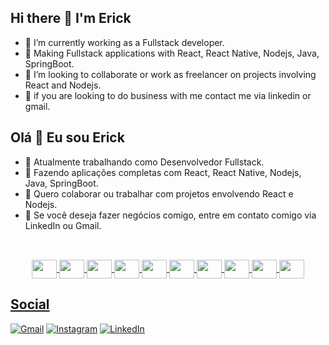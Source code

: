 

## Hi there 👋 I'm Erick

- 🔭 I’m currently working as a Fullstack developer.
- 🌱 Making Fullstack applications with React, React Native, Nodejs, Java, SpringBoot.
- 👯 I’m looking to collaborate or work as freelancer on projects involving React and Nodejs.
- 🤝 if you are looking to do business with me contact me via linkedin or gmail.


## Olá 👋 Eu sou Erick

- 🔭 Atualmente trabalhando como Desenvolvedor Fullstack.
- 🌱 Fazendo aplicações completas com React, React Native, Nodejs, Java, SpringBoot. 
- 👯 Quero colaborar ou trabalhar com projetos envolvendo React e Nodejs.
- 🤝 Se você deseja fazer negócios comigo, entre em contato comigo via LinkedIn ou Gmail.


##
<div align="center">
  <a href="https://github.com/cmerick">
</div>
<div align="center"><br>
<img align="center" height="30" width="40" src="https://cdn.jsdelivr.net/gh/devicons/devicon/icons/javascript/javascript-plain.svg" />
<img align="center" height="30" width="40" src="https://cdn.jsdelivr.net/gh/devicons/devicon/icons/typescript/typescript-original.svg" />
<img align="center" height="30" width="40" src="https://cdn.jsdelivr.net/gh/devicons/devicon/icons/react/react-original.svg" />
<img align="center" height="30" width="40" src="https://cdn.jsdelivr.net/gh/devicons/devicon/icons/nodejs/nodejs-original.svg" />
<img align="center" height="30" width="40" src="https://cdn.jsdelivr.net/gh/devicons/devicon/icons/bootstrap/bootstrap-original.svg" />
  <img align="center" height="30" width="40" src="https://cdn.jsdelivr.net/gh/devicons/devicon@latest/icons/java/java-original-wordmark.svg" />
  <img align="center" height="30" width="40" src="https://cdn.jsdelivr.net/gh/devicons/devicon@latest/icons/spring/spring-original.svg" />
<img align="center" height="30" width="40" src="https://cdn.jsdelivr.net/gh/devicons/devicon/icons/html5/html5-plain.svg" />
<img align="center" height="30" width="40" src="https://cdn.jsdelivr.net/gh/devicons/devicon/icons/css3/css3-plain.svg" />
<img align="center" height="30" width="40" src="https://cdn.jsdelivr.net/gh/devicons/devicon@latest/icons/tailwindcss/tailwindcss-original.svg" />
</div>
  
 ## Social
  
  <a href="mailto:erickcastilhomestre@gmail.com" target="_blank">![Gmail](https://img.shields.io/badge/Gmail-D14836?style=for-the-badge&logo=gmail&logoColor=white)</a>
  <a href="https://www.instagram.com/cas_erick/" target="_blank">![Instagram](https://img.shields.io/badge/Instagram-%23E4405F.svg?style=for-the-badge&logo=Instagram&logoColor=white)</a>
  <a href="https://www.linkedin.com/in/erickcastilhomestre/" target="_blank">![LinkedIn](https://img.shields.io/badge/linkedin-%230077B5.svg?style=for-the-badge&logo=linkedin&logoColor=white)</a>
